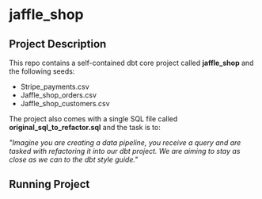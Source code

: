# jaffle_shop

## Project Description

This repo contains a self-contained dbt core project called **jaffle_shop** and the following seeds:

- Stripe_payments.csv
- Jaffle_shop_orders.csv
- Jaffle_shop_customers.csv

The project also comes with a single SQL file called **original_sql_to_refactor.sql** and the task is to:

*"Imagine you are creating a data pipeline, you receive a query and are tasked with refactoring it into our dbt project. We are aiming to stay as close as we can to the dbt style guide."*

## Running Project



